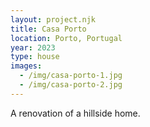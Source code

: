 ```yaml
---
layout: project.njk
title: Casa Porto
location: Porto, Portugal
year: 2023
type: house
images:
  - /img/casa-porto-1.jpg
  - /img/casa-porto-2.jpg
---
```


A renovation of a hillside home.
